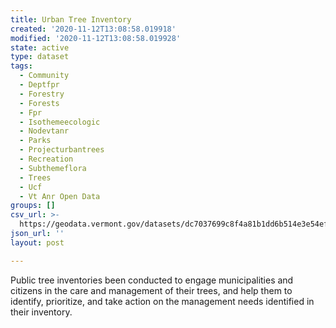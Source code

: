```yaml
---
title: Urban Tree Inventory
created: '2020-11-12T13:08:58.019918'
modified: '2020-11-12T13:08:58.019928'
state: active
type: dataset
tags:
  - Community
  - Deptfpr
  - Forestry
  - Forests
  - Fpr
  - Isothemeecologic
  - Nodevtanr
  - Parks
  - Projecturbantrees
  - Recreation
  - Subthemeflora
  - Trees
  - Ucf
  - Vt Anr Open Data
groups: []
csv_url: >-
  https://geodata.vermont.gov/datasets/dc7037699c8f4a81b1dd6b514e3e54ef_177.csv?outSR=%7B%22latestWkid%22%3A32145%2C%22wkid%22%3A32145%7D
json_url: ''
layout: post

---
```

<div style='text-align:Left;'><div><div><p><span><span>Public tree inventories been conducted to engage municipalities and citizens in the care and management of their trees, and help them to identify, prioritize, and take action on the management needs identified in their inventory. </span></span></p></div></div></div>
